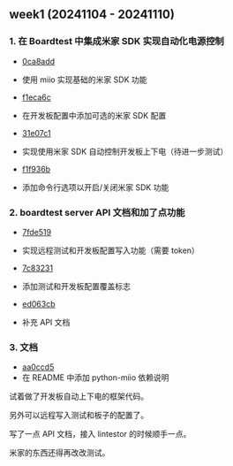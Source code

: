 ## week1 (20241104 - 20241110)

### 1. 在 Boardtest 中集成米家 SDK 实现自动化电源控制
- [0ca8add](https://github.com/255doesnotexist/boardtest/commit/0ca8add)
- 使用 miio 实现基础的米家 SDK 功能

- [f1eca6c](https://github.com/255doesnotexist/boardtest/commit/f1eca6c)
- 在开发板配置中添加可选的米家 SDK 配置

- [31e07c1](https://github.com/255doesnotexist/boardtest/commit/31e07c1)
- 实现使用米家 SDK 自动控制开发板上下电（待进一步测试）

- [f1f936b](https://github.com/255doesnotexist/boardtest/commit/f1f936b)
- 添加命令行选项以开启/关闭米家 SDK 功能

### 2. boardtest server API 文档和加了点功能
- [7fde519](https://github.com/255doesnotexist/boardtest/commit/7fde519)
- 实现远程测试和开发板配置写入功能（需要 token）

- [7c83231](https://github.com/255doesnotexist/boardtest/commit/7c83231)
- 添加测试和开发板配置覆盖标志

- [ed063cb](https://github.com/255doesnotexist/boardtest/commit/ed063cb)
- 补充 API 文档

### 3. 文档
- [aa0ccd5](https://github.com/255doesnotexist/boardtest/commit/aa0ccd5)
- 在 README 中添加 python-miio 依赖说明

试着做了开发板自动上下电的框架代码。

另外可以远程写入测试和板子的配置了。

写了一点 API 文档，接入 lintestor 的时候顺手一点。

米家的东西还得再改改测试。